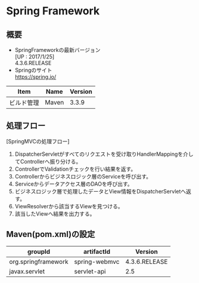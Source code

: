# Spring Framework
## 概要
- SpringFrameworkの最新バージョン  
 [UP : 2017/1/25]  
4.3.6.RELEASE
- Springのサイト  
https://spring.io/

| Item| Name | Version |
|---|---|---|
|ビルド管理 | Maven | 3.3.9|



## 処理フロー
[SpringMVCの処理フロー]  

1. DispatcherServletがすべてのリクエストを受け取りHandlerMappingを介してControllerへ振り分ける。
2. ControllerでValidationチェックを行い結果を返す。
3. Controllerからビジネスロジック層のServiceを呼び出す。
4. Serviceからデータアクセス層のDAOを呼び出す。
5. ビジネスロジック層で処理したデータとView情報をDispatcherServletへ返す。
6. ViewResolverから該当するViewを見つける。
7. 該当したViewへ結果を出力する。

## Maven(pom.xml)の設定

| groupId| artifactId | Version |
|---|---|---|
|org.springframework | spring-webmvc | 4.3.6.RELEASE|
|javax.servlet|servlet-api|2.5|
